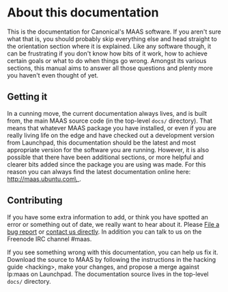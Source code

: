 About this documentation
========================

This is the documentation for Canonical's MAAS software. If you aren't sure what that is, you should probably skip everything else and head straight to the orientation section where it is explained. Like any software though, it can be frustrating if you don't know how bits of it work, how to achieve certain goals or what to do when things go wrong. Amongst its various sections, this manual aims to answer all those questions and plenty more you haven't even thought of yet.

Getting it
----------

In a cunning move, the current documentation always lives, and is built from, the main MAAS source code (in the top-level `docs/` directory). That means that whatever MAAS package you have installed, or even if you are really living life on the edge and have checked out a development version from Launchpad, this documentation should be the latest and most appropriate version for the software you are running. However, it is also possible that there have been additional sections, or more helpful and clearer bits added since the package you are using was made. For this reason you can always find the latest documentation online here: http://maas.ubuntu.com\_.

Contributing
------------

If you have some extra information to add, or think you have spotted an error or something out of date, we really want to hear about it. Please [File a bug report](https://bugs.launchpad.net/maas/+filebug) or [contact us directly](https://launchpad.net/~maas-maintainers/+contactuser). In addition you can talk to us on the Freenode IRC channel \#maas.

If you see something wrong with this documentation, you can help us fix it. Download the source to MAAS by following the instructions in the hacking guide \<hacking\>, make your changes, and propose a merge against lp:maas on Launchpad. The documentation source lives in the top-level `docs/` directory.

